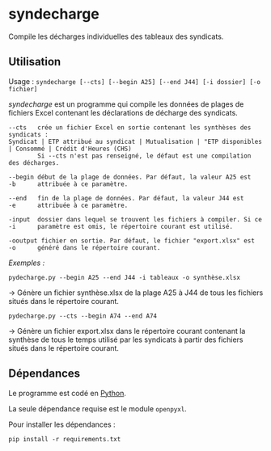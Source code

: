 # syndecharge

Compile les décharges individuelles des tableaux des syndicats.



## Utilisation

Usage : `syndecharge [--cts] [--begin A25] [--end J44] [-i dossier] [-o fichier]`
		
*syndecharge* est un programme qui compile les données de plages de fichiers
Excel contenant les déclarations de décharge des syndicats.
	

	--cts	crée un fichier Excel en sortie contenant les synthèses des syndicats :
	Syndicat | ETP attribué au syndicat | Mutualisation | "ETP disponibles | Consommé | Crédit d'Heures (CHS)
			Si --cts n'est pas renseigné, le défaut est une compilation des décharges.
		
	--begin	début de la plage de données. Par défaut, la valeur A25 est
	-b		attribuée à ce paramètre.
		
	--end	fin de la plage de données. Par défaut, la valeur J44 est
	-e		attribuée à ce paramètre.
		
	-input	dossier dans lequel se trouvent les fichiers à compiler. Si ce
	-i		paramètre est omis, le répertoire courant est utilisé.
		
	-ooutput fichier en sortie. Par défaut, le fichier "export.xlsx" est
	-o		généré dans le répertoire courant.




*Exemples :*
	

	pydecharge.py --begin A25 --end J44 -i tableaux -o synthèse.xlsx

→ Génère un fichier synthèse.xlsx de la plage A25 à J44 de tous les fichiers
		situés dans le répertoire courant.
	

	pydecharge.py --cts --begin A74 --end A74

→ Génère un fichier export.xlsx dans le répertoire courant contenant la
synthèse de tous le temps utilisé par les syndicats à partir des fichiers
situés dans le répertoire courant.



## Dépendances

Le programme est codé en [Python](https://www.python.org/). 

La seule dépendance requise est le module `openpyxl`.

Pour installer les dépendances :

`pip install -r requirements.txt`
